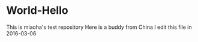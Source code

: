 # World-Hello
This is miaoha's test repository
Here is a buddy from China
I edit this file in 2016-03-06

